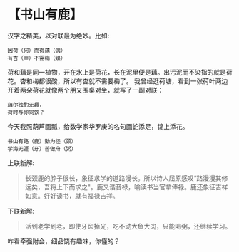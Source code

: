 # 【书山有鹿】

汉字之精美，以对联最为绝妙。比如:
~~~
因荷（何）而得藕（偶） 
有杏（幸）不需梅（媒）
~~~
荷和藕是同一植物，开在水上是荷花，长在泥里便是藕。出污泥而不染指的就是荷花。杏和梅都很酸，所以有杏就不需要梅了。
我曾经逛荷塘，看到一张荷叶两边开着两朵荷花就像两个朋又围桌对坐，就写了一副对联：
~~~
藕尔独酌无趣， 
荷时与你同饮？
~~~
今天我照葫芦画瓢，给数学家华罗庚的名句画蛇添足，锦上添花。
~~~
书山有路（鹿）勤为径（颈）  
学海无涯（牙）苦做舟（粥） 
~~~
上联新解: 
> 长颈鹿的脖子很长，象征求学的道路漫长。所以诗人屈原感叹“路漫漫其修远矣，吾将上下而求之"。鹿又谐音禄，喻读书当官拿俸禄。鹿还象征吉祥如意。好好读书，就有福禄吉祥。

下联新解: 
>活到老学到老，即使牙齿掉光，吃不动大鱼大肉，只能喝粥，还继续学习。     

咋看牵强附会，细品饶有趣味，你懂的？ 
